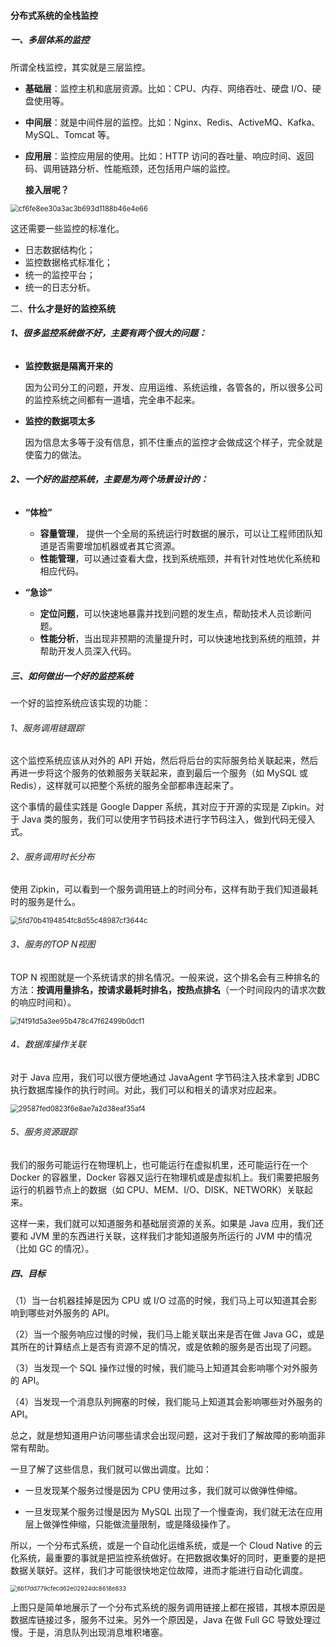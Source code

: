 #### 分布式系统的全栈监控

##### 一、多层体系的监控

所谓全栈监控，其实就是三层监控。

- **基础层**：监控主机和底层资源。比如：CPU、内存、网络吞吐、硬盘 I/O、硬盘使用等。

- **中间层**：就是中间件层的监控。比如：Nginx、Redis、ActiveMQ、Kafka、MySQL、Tomcat 等。

- **应用层**：监控应用层的使用。比如：HTTP 访问的吞吐量、响应时间、返回码、调用链路分析、性能瓶颈，还包括用户端的监控。

  **接入层呢？**

<img src="https://liuyang-picbed.oss-cn-shanghai.aliyuncs.com/img/cf6fe8ee30a3ac3b693d1188b46e4e66.png" alt="cf6fe8ee30a3ac3b693d1188b46e4e66" style="zoom:80%;" />

这还需要一些监控的标准化。

- 日志数据结构化；
- 监控数据格式标准化；
- 统一的监控平台；
- 统一的日志分析。

二、**什么才是好的监控系统**

###### **1、很多监控系统做不好，主要有两个很大的问题：**

- **监控数据是隔离开来的**

  因为公司分工的问题，开发、应用运维、系统运维，各管各的，所以很多公司的监控系统之间都有一道墙，完全串不起来。

- **监控的数据项太多**

  因为信息太多等于没有信息，抓不住重点的监控才会做成这个样子，完全就是使蛮力的做法。

###### **2、一个好的监控系统，主要是为两个场景设计的：**

- **“体检”**
  - **容量管理**， 提供一个全局的系统运行时数据的展示，可以让工程师团队知道是否需要增加机器或者其它资源。
  - **性能管理**，可以通过查看大盘，找到系统瓶颈，并有针对性地优化系统和相应代码。

- **“急诊”**
  - **定位问题**，可以快速地暴露并找到问题的发生点，帮助技术人员诊断问题。
  - **性能分析**，当出现非预期的流量提升时，可以快速地找到系统的瓶颈，并帮助开发人员深入代码。

##### 三、如何做出一个好的监控系统

一个好的监控系统应该实现的功能：

###### 1、服务调用链跟踪

这个监控系统应该从对外的 API 开始，然后将后台的实际服务给关联起来，然后再进一步将这个服务的依赖服务关联起来，直到最后一个服务（如 MySQL 或 Redis），这样就可以把整个系统的服务全部都串连起来了。

这个事情的最佳实践是 Google Dapper 系统，其对应于开源的实现是 Zipkin。对于 Java 类的服务，我们可以使用字节码技术进行字节码注入，做到代码无侵入式。

###### 2、服务调用时长分布

使用 Zipkin，可以看到一个服务调用链上的时间分布，这样有助于我们知道最耗时的服务是什么。

<img src="https://liuyang-picbed.oss-cn-shanghai.aliyuncs.com/img/5fd70b4194854fc8d55c48987cf3644c.png" alt="5fd70b4194854fc8d55c48987cf3644c" style="zoom:80%;" />

###### 3、服务的TOP N视图

TOP N 视图就是一个系统请求的排名情况。一般来说，这个排名会有三种排名的方法：**按调用量排名，按请求最耗时排名，按热点排名**（一个时间段内的请求次数的响应时间和）。

<img src="https://liuyang-picbed.oss-cn-shanghai.aliyuncs.com/img/f4f91d5a3ee95b478c47f62499b0dcf1.png" alt="f4f91d5a3ee95b478c47f62499b0dcf1" style="zoom: 80%;" />

###### 4、数据库操作关联

对于 Java 应用，我们可以很方便地通过 JavaAgent 字节码注入技术拿到 JDBC 执行数据库操作的执行时间。对此，我们可以和相关的请求对应起来。

<img src="https://liuyang-picbed.oss-cn-shanghai.aliyuncs.com/img/29587fed0823f6e8ae7a2d38eaf35af4.png" alt="29587fed0823f6e8ae7a2d38eaf35af4" style="zoom:80%;" />

###### 5、服务资源跟踪

我们的服务可能运行在物理机上，也可能运行在虚拟机里，还可能运行在一个 Docker 的容器里，Docker 容器又运行在物理机或是虚拟机上。我们需要把服务运行的机器节点上的数据（如 CPU、MEM、I/O、DISK、NETWORK）关联起来。

这样一来，我们就可以知道服务和基础层资源的关系。如果是 Java 应用，我们还要和 JVM 里的东西进行关联，这样我们才能知道服务所运行的 JVM 中的情况（比如 GC 的情况）。

##### 四、目标

（1）当一台机器挂掉是因为 CPU 或 I/O 过高的时候，我们马上可以知道其会影响到哪些对外服务的 API。

（2）当一个服务响应过慢的时候，我们马上能关联出来是否在做 Java GC，或是其所在的计算结点上是否有资源不足的情况，或是依赖的服务是否出现了问题。

（3）当发现一个 SQL 操作过慢的时候，我们能马上知道其会影响哪个对外服务的 API。

（4）当发现一个消息队列拥塞的时候，我们能马上知道其会影响哪些对外服务的 API。

总之，就是想知道用户访问哪些请求会出现问题，这对于我们了解故障的影响面非常有帮助。

一旦了解了这些信息，我们就可以做出调度。比如：

- 一旦发现某个服务过慢是因为 CPU 使用过多，我们就可以做弹性伸缩。

- 一旦发现某个服务过慢是因为 MySQL 出现了一个慢查询，我们就无法在应用层上做弹性伸缩，只能做流量限制，或是降级操作了。

所以，一个分布式系统，或是一个自动化运维系统，或是一个 Cloud Native 的云化系统，最重要的事就是把监控系统做好。在把数据收集好的同时，更重要的是把数据关联好。这样，我们才可能很快地定位故障，进而才能进行自动化调度。





<img src="https://liuyang-picbed.oss-cn-shanghai.aliyuncs.com/img/6b17dd779cfecd62e02924dc8618e833.png" alt="6b17dd779cfecd62e02924dc8618e833" style="zoom:67%;" />

上图只是简单地展示了一个分布式系统的服务调用链接上都在报错，其根本原因是数据库链接过多，服务不过来。另外一个原因是，Java 在做 Full GC 导致处理过慢。于是，消息队列出现消息堆积堵塞。